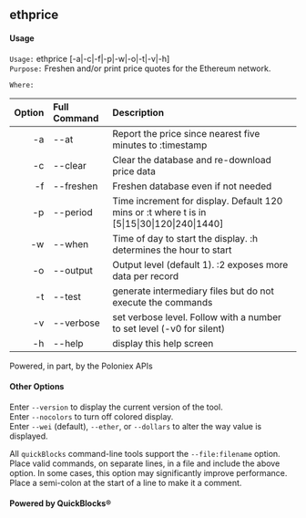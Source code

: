 ## ethprice

#### Usage

`Usage:`    ethprice [-a|-c|-f|-p|-w|-o|-t|-v|-h]  
`Purpose:`  Freshen and/or print price quotes for the Ethereum network.
             
`Where:`  

| Option | Full Command | Description |
| -------: | :------- | :------- |
| -a | --at | Report the price since nearest five minutes to :timestamp |
| -c | --clear | Clear the database and re-download price data |
| -f | --freshen | Freshen database even if not needed |
| -p | --period | Time increment for display. Default 120 mins or :t where t is in [5&#124;15&#124;30&#124;120&#124;240&#124;1440] |
| -w | --when | Time of day to start the display. :h determines the hour to start |
| -o | --output | Output level (default 1). :2 exposes more data per record |
| -t | --test | generate intermediary files but do not execute the commands |
| -v | --verbose | set verbose level. Follow with a number to set level (-v0 for silent) |
| -h | --help | display this help screen |

  Powered, in part, by the Poloniex APIs
#### Other Options

Enter `--version` to display the current version of the tool.  
Enter `--nocolors` to turn off colored display.  
Enter `--wei` (default), `--ether`, or `--dollars` to alter the way value is displayed.  

All `quickBlocks` command-line tools support the `--file:filename` option. Place valid commands, on separate lines, in a file and include the above option. In some cases, this option may significantly improve performance. Place a semi-colon at the start of a line to make it a comment.

#### Powered by QuickBlocks&reg;

